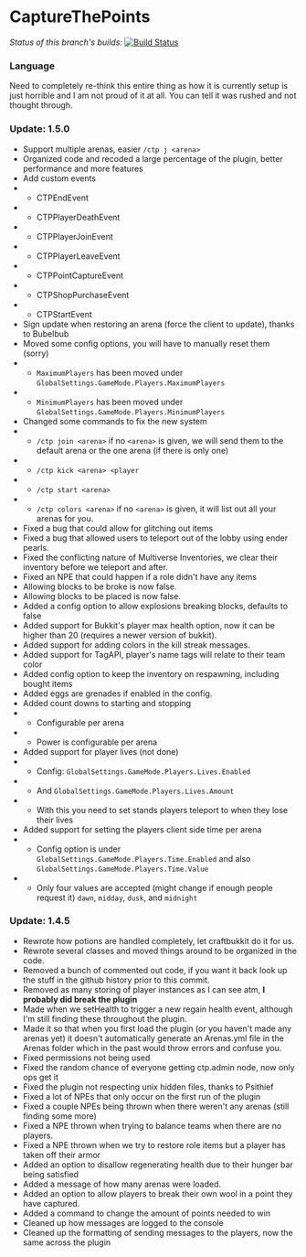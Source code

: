CaptureThePoints
==========

_Status of this branch's builds:_ [![Build Status](http://git.graywolf336.com:8080/job/CaptureThePoints/badge/icon)](http://git.graywolf336.com:8080/job/CaptureThePoints/)

### Language ###
Need to completely re-think this entire thing as how it is currently setup is just horrible and I am not proud of it at all. You can tell it was rushed and not thought through. 

### Update: 1.5.0 ###
* Support multiple arenas, easier `/ctp j <arena>`
* Organized code and recoded a large percentage of the plugin, better performance and more features
* Add custom events
* - CTPEndEvent
* - CTPPlayerDeathEvent
* - CTPPlayerJoinEvent
* - CTPPlayerLeaveEvent
* - CTPPointCaptureEvent
* - CTPShopPurchaseEvent
* - CTPStartEvent
* Sign update when restoring an arena (force the client to update), thanks to Bubelbub
* Moved some config options, you will have to manually reset them (sorry)
* - `MaximumPlayers` has been moved under `GlobalSettings.GameMode.Players.MaximumPlayers`
* - `MinimumPlayers` has been moved under `GlobalSettings.GameMode.Players.MinimumPlayers`
* Changed some commands to fix the new system
* - `/ctp join <arena>` if no `<arena>` is given, we will send them to the default arena or the one arena (if there is only one)
* - `/ctp kick <arena> <player`
* - `/ctp start <arena>`
* - `/ctp colors <arena>` if no `<arena>` is given, it will list out all your arenas for you.
* Fixed a bug that could allow for glitching out items
* Fixed a bug that allowed users to teleport out of the lobby using ender pearls.
* Fixed the conflicting nature of Multiverse Inventories, we clear their inventory before we teleport and after.
* Fixed an NPE that could happen if a role didn't have any items
* Allowing blocks to be broke is now false.
* Allowing blocks to be placed is now false.
* Added a config option to allow explosions breaking blocks, defaults to false
* Added support for Bukkit's player max health option, now it can be higher than 20 (requires a newer version of bukkit).
* Added support for adding colors in the kill streak messages.
* Added support for TagAPI, player's name tags will relate to their team color
* Added config option to keep the inventory on respawning, including bought items
* Added eggs are grenades if enabled in the config.
* Added count downs to starting and stopping
* - Configurable per arena
* - Power is configurable per arena
* Added support for player lives (not done)
* - Config: `GlobalSettings.GameMode.Players.Lives.Enabled`
* - And `GlobalSettings.GameMode.Players.Lives.Amount`
* - With this you need to set stands players teleport to when they lose their lives
* Added support for setting the players client side time per arena
* - Config option is under `GlobalSettings.GameMode.Players.Time.Enabled` and also `GlobalSettings.GameMode.Players.Time.Value`
* - Only four values are accepted (might change if enough people request it) `dawn`, `midday`, `dusk`, and `midnight`


### Update: 1.4.5 ###
* Rewrote how potions are handled completely, let craftbukkit do it for us.
* Rewrote several classes and moved things around to be organized in the code.
* Removed a bunch of commented out code, if you want it back look up the stuff in the github history prior to this commit.
* Removed as many storing of player instances as I can see atm, __I probably did break the plugin__
* Made when we setHealth to trigger a new regain health event, although I'm still finding these throughout the plugin.
* Made it so that when you first load the plugin (or you haven't made any arenas yet) it doesn't automatically generate an Arenas.yml file in the Arenas folder which in the past would throw errors and confuse you.
* Fixed permissions not being used
* Fixed the random chance of everyone getting ctp.admin node, now only ops get it
* Fixed the plugin not respecting unix hidden files, thanks to Psithief
* Fixed a lot of NPEs that only occur on the first run of the plugin
* Fixed a couple NPEs being thrown when there weren't any arenas (still finding some more)
* Fixed a NPE thrown when trying to balance teams when there are no players.
* Fixed a NPE thrown when we try to restore role items but a player has taken off their armor
* Added an option to disallow regenerating health due to their hunger bar being satisfied
* Added a message of how many arenas were loaded.
* Added an option to allow players to break their own wool in a point they have captured.
* Added a command to change the amount of points needed to win
* Cleaned up how messages are logged to the console
* Cleaned up the formatting of sending messages to the players, now the same across the plugin